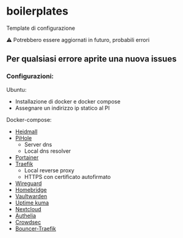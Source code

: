 # boilerplates
Template di configurazione

⚠️ Potrebbero essere aggiornati in futuro, probabili errori

## Per qualsiasi errore aprite una nuova issues

### Configurazioni:

Ubuntu:
- Installazione di docker e docker compose
- Assegnare un indirizzo ip statico al PI

Docker-compose:
- [Heidmall](https://github.com/AndreaPaolo/boilerplates/tree/main/docker-compose/heidmall)
- [PiHole](https://github.com/AndreaPaolo/boilerplates/tree/main/docker-compose/pihole)
    - Server dns
    - Local dns resolver
- [Portainer](https://github.com/AndreaPaolo/boilerplates/tree/main/docker-compose/portainer)
- [Traefik](https://github.com/AndreaPaolo/boilerplates/tree/main/docker-compose/traefik)
    - Local reverse proxy
    - HTTPS con certificato autofirmato
- [Wireguard](https://github.com/AndreaPaolo/boilerplates/tree/main/docker-compose/wireguard)
- [Homebridge](https://github.com/AndreaPaolo/boilerplates/tree/main/docker-compose/homebridge)
- [Vaultwarden](https://github.com/AndreaPaolo/boilerplates/tree/main/docker-compose/vaultwarden)
- [Uptime kuma]()
- [Nextcloud](https://github.com/AndreaPaolo/boilerplates/tree/main/docker-compose/nextcloud)
- [Authelia](https://github.com/AndreaPaolo/boilerplates/tree/main/docker-compose/authelia)
- [Crowdsec]()
- [Bouncer-Traefik]()